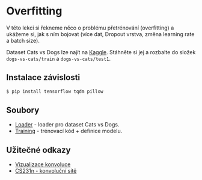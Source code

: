 # Overfitting
V této lekci si řekneme něco o problému přetrénování (overfitting) a ukážeme si, jak s ním bojovat
(více dat, Dropout vrstva, změna learning rate a batch size).

Dataset Cats vs Dogs lze najít na [Kaggle](https://www.kaggle.com/c/dogs-vs-cats). Stáhněte si jej
a rozbalte do složek `dogs-vs-cats/train` a `dogs-vs-cats/test1`.

## Instalace závislosti
```bash
$ pip install tensorflow tqdm pillow
```

## Soubory
- [Loader](loader.py) - loader pro dataset Cats vs Dogs.
- [Training](train.py) - trénovací kód + definice modelu.

## Užitečné odkazy
- [Vizualizace konvoluce](https://ezyang.github.io/convolution-visualizer/)
- [CS231n - konvoluční sítě](https://cs231n.github.io/convolutional-networks/)
